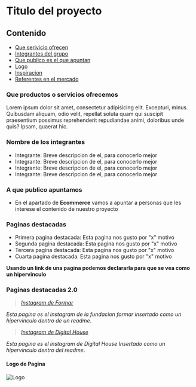 # Titulo del proyecto

## Contenido

- [Que serivicio ofrecen](#servicios)
- [Integrantes del grupo](#integrantes)
- [Que publico es el que apuntan](#publico)
- [Logo](#logo)
- [Inspiracion](#inspiracion)
- [Referentes en el mercado](#referentes)

<div id="servicios">

### Que productos o servicios ofrecemos
Lorem ipsum dolor sit amet, consectetur adipisicing elit. Excepturi, minus. Quibusdam aliquam, odio velit, repellat soluta quam qui suscipit praesentium possimus reprehenderit repudiandae animi, doloribus unde quis? Ipsam, quaerat hic.

<div id="integrantes">

### Nombre de los integrantes

- Integrante: Breve descripcion de el, para conocerlo mejor
- Integrante: Breve descripcion de el, para conocerlo mejor
- Integrante: Breve descripcion de el, para conocerlo mejor
- Integrante: Breve descripcion de el, para conocerlo mejor

<div id="publico">

### A que publico apuntamos 

- En el apartado de **Ecommerce** vamos a apuntar a personas que les interese el contenido de nuestro proyecto

<div id="inspiracion">

### Paginas destacadas

- Primera pagina destacada: Esta pagina nos gusto por "x" motivo
- Segunda pagina destacada: Esta pagina nos gusto por "x" motivo
- Tercera pagina destacada: Esta pagina nos gusto por "x" motivo
- Cuarta pagina destacada: Esta pagina nos gusto por "x" motivo

<div id="referentes">

**Usando un link de una pagina podemos declararla para que se vea como un hipervinculo**

### Paginas destacadas 2.0

>[*Instagram de Formar*](https://www.instagram.com/fundacionformar/ "Enlace")   

*Esta pagina es el instagram de la fundacion formar insertado como un hipervinculo dentro de un readme*.

>[*Instagram de Digital House*](https://www.instagram.com/_digitalhouse/ "Enlace")   

*Esta pagina es el instagram de Digital House Insertado como un hipervinculo dentro del readme*.


<div id="logo">

#### Logo de Pagina

![Logo](/Extras/logo.png)